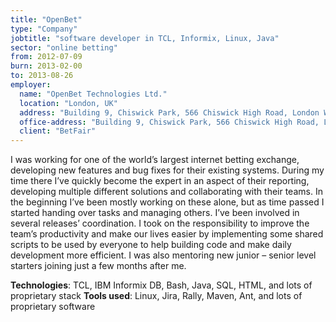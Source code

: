 ```yaml
---
title: "OpenBet"
type: "Company"
jobtitle: "software developer in TCL, Informix, Linux, Java"
sector: "online betting"
from: 2012-07-09
burn: 2013-02-00
to: 2013-08-26
employer:
  name: "OpenBet Technologies Ltd."
  location: "London, UK"
  address: "Building 9, Chiswick Park, 566 Chiswick High Road, London W4 5XT, United Kingdom"
  office-address: "Building 9, Chiswick Park, 566 Chiswick High Road, London W4 5XT, United Kingdom"
  client: "BetFair"
---
```


I was working for one of the world’s largest internet betting exchange, developing new features and bug fixes for their existing systems. During my time there I’ve quickly become the expert in an aspect of their reporting, developing multiple different solutions and collaborating with their teams. In the beginning I’ve been mostly working on these alone, but as time passed I started handing over tasks and managing others. I’ve been involved in several releases’ coordination. I took on the responsibility to improve the team’s productivity and make our lives easier by implementing some shared scripts to be used by everyone to help building code and make daily development more efficient. I was also mentoring new junior &ndash; senior level starters joining just a few months after me.

**Technologies**: TCL, IBM Informix DB, Bash, Java, SQL, HTML, and lots of proprietary stack
**Tools used**: Linux, Jira, Rally, Maven, Ant, and lots of proprietary software
